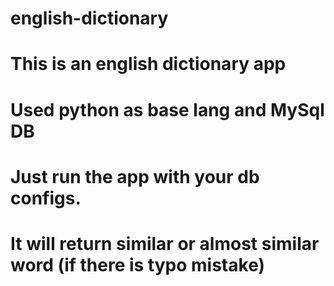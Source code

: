 # english-dictionary
# This is an english dictionary app 
# Used python as base lang and MySql DB 
# Just run the app with your db configs. 
# It will return similar or almost similar word (if there is typo mistake)
